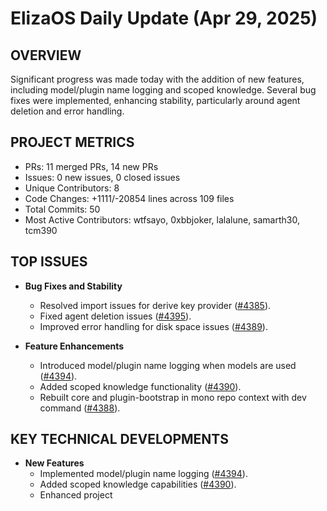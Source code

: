 # ElizaOS Daily Update (Apr 29, 2025)

## OVERVIEW 
Significant progress was made today with the addition of new features, including model/plugin name logging and scoped knowledge. Several bug fixes were implemented, enhancing stability, particularly around agent deletion and error handling.

## PROJECT METRICS
- PRs: 11 merged PRs, 14 new PRs
- Issues: 0 new issues, 0 closed issues
- Unique Contributors: 8
- Code Changes: +1111/-20854 lines across 109 files
- Total Commits: 50
- Most Active Contributors: wtfsayo, 0xbbjoker, lalalune, samarth30, tcm390

## TOP ISSUES
- **Bug Fixes and Stability**
  - Resolved import issues for derive key provider ([#4385](https://github.com/elizaos/eliza/pull/4385)).
  - Fixed agent deletion issues ([#4395](https://github.com/elizaos/eliza/pull/4395)).
  - Improved error handling for disk space issues ([#4389](https://github.com/elizaos/eliza/pull/4389)).

- **Feature Enhancements**
  - Introduced model/plugin name logging when models are used ([#4394](https://github.com/elizaos/eliza/pull/4394)).
  - Added scoped knowledge functionality ([#4390](https://github.com/elizaos/eliza/pull/4390)).
  - Rebuilt core and plugin-bootstrap in mono repo context with dev command ([#4388](https://github.com/elizaos/eliza/pull/4388)).

## KEY TECHNICAL DEVELOPMENTS
- **New Features**
  - Implemented model/plugin name logging ([#4394](https://github.com/elizaos/eliza/pull/4394)).
  - Added scoped knowledge capabilities ([#4390](https://github.com/elizaos/eliza/pull/4390)).
  - Enhanced project